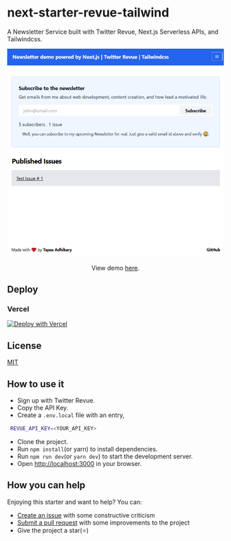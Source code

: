 #  next-starter-revue-tailwind

A Newsletter Service built with Twitter Revue, Next.js Serverless APIs, and Tailwindcss.


![alt text](./public/screen.png "Screenshot of Tailwind Next.js Starter homepage")

 <div align="center">
 
 <p>View demo <a href="https://next-starter-revue-tailwind.vercel.app/" target="_blank">here</a>.</p>
</div>

## Deploy

### Vercel

[![Deploy with Vercel](https://vercel.com/button)](https://vercel.com/import/git?s=https%3A%2F%2Fgithub.com%2Fatapas%2Fnext-starter-revue-tailwind%2Ftree%2Fmaster)

## License

[MIT](https://github.com/atapas/next-starter-revue-tailwind/blob/master/LICENSE.md)

## How to use it
- Sign up with Twitter Revue.
- Copy the API Key.
- Create a `.env.local` file with an entry,
 ```bash
  REVUE_API_KEY=<YOUR_API_KEY>
 ```
- Clone the project.
- Run `npm install`(or yarn) to install dependencies.
- Run `npm run dev`(or `yarn dev`) to start the development server.
- Open [http://localhost:3000](http://localhost:3000) in your browser.
## How you can help

Enjoying this starter and want to help? You can:

- [Create an issue](https://github.com/atapas/next-starter-revue-tailwind/issues/new) with some constructive criticism
- [Submit a pull request](https://github.com/atapas/next-starter-revue-tailwind/compare) with some improvements to the project
- Give the project a star(⭐)



